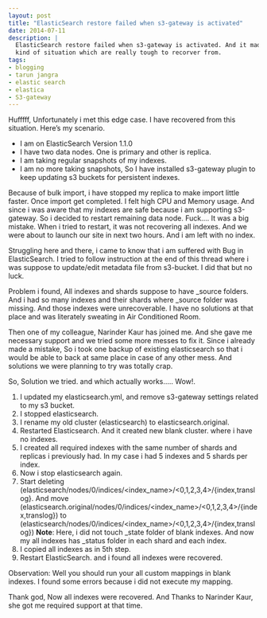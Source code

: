 ```yaml
---
layout: post
title: "ElasticSearch restore failed when s3-gateway is activated"
date: 2014-07-11
description: |
  ElasticSearch restore failed when s3-gateway is activated. And it made me in the
  kind of situation which are really tough to recorver from.
tags:
- blogging
- tarun jangra
- elastic search
- elastica
- S3-gateway
---
```


Hufffff, Unfortunately i met this edge case. I have recovered from this situation. Here’s my scenario.

- I am on ElasticSearch Version 1.1.0
- I have two data nodes. One is primary and other is replica.
- I am taking regular snapshots of my indexes.
- I am no more taking snapshots, So I have installed s3-gateway plugin to keep updating s3 buckets for persistent indexes.

Because of bulk import, i have stopped my replica to make import little faster. Once import get completed. I felt high CPU and Memory usage. And since i was aware that my indexes are safe because i am supporting s3-gateway. So i decided to restart remaining data node. Fuck…. It was a big mistake. When i tried to restart, it was not recovering all indexes. And we were about to launch our site in next two hours. And i am left with no index.

Struggling here and there, i came to know that i am suffered with Bug in ElasticSearch. I tried to follow instruction at the end of this thread where i was suppose to update/edit metadata file from s3-bucket. I did that but no luck.

Problem i found, All indexes and shards suppose to have _source folders. And i had so many indexes and their shards where _source folder was missing. And those indexes were unrecoverable. I have no solutions at that place and was literately sweating in Air Conditioned Room. 

Then one of my colleague, Narinder Kaur has joined me. And she gave me necessary support and we tried some more messes to fix it. Since i already made a mistake, So i took one backup of existing elasticsearch so that i would be able to back at same place in case of any other mess. And solutions we were planning to try was totally crap.

So, Solution we tried. and which actually works….. Wow!.

1. I updated my elasticsearch.yml, and remove s3-gateway settings related to my s3 bucket.
2. I stopped elasticsearch.
3. I rename my old cluster (elasticsearch) to elasticsearch.original.
4. Restarted Elasticsearch. And it created new blank cluster. where i have no indexes.
5. I created all required indexes with the same number of shards and replicas i previously had. In my case i had 5 indexes and 5 shards per index.
6. Now i stop elasticsearch again.
7. Start deleting (elasticsearch/nodes/0/indices/<index_name>/<0,1,2,3,4>/{index,translog}. And move (elasticsearch.original/nodes/0/indices/<index_name>/<0,1,2,3,4>/{index,translog}) to (elasticsearch/nodes/0/indices/<index_name>/<0,1,2,3,4>/{index,translog})
**Note**: Here, i did not touch _state folder of blank indexes. And now my all indexes has _status folder in each shard and each index.
8. I copied all indexes as in 5th step.
9. Restart ElasticSearch. and i found all indexes were recovered.

Observation: Well you should run your all custom mappings in blank indexes. I found some errors because i did not execute my mapping.

Thank god, Now all indexes were recovered. And Thanks to Narinder Kaur, she got me required support at that time.